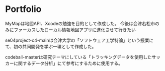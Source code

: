 # Portfolio

MyMapは地図API、Xcodeの勉強を目的として作成した。
今後は会津若松市のみにファーカスしたローカル情報地図アプリに進化させて行きたい

se04project-c4-mainは会津大学の「ソフトウェア工学特論」という授業にて、初の共同開発を学ぶ一環として作成した。

codeball-masterは研究テーマにしている「トラッキングデータを使用したサッカーに関するデータ分析」にて参考にするために使用する。
